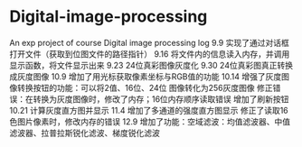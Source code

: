 # Digital-image-processing
An exp project of course Digital image processing
log
9.9
实现了通过对话框打开文件（获取到位图文件的路径指针）
9.16
将文件内的信息读入内存，并调用显示函数，将文件显示出来
9.23
24位真彩图像灰度化
9.30
24位真彩图真正转换成灰度图像
10.9
增加了用光标获取像素坐标与RGB值的功能
10.14
增强了灰度图像转换按钮的功能：可以将2值、16位、24位 图像转化为256灰度图像
修正错误：在转换为灰度图像时，修改了内存；16位内存顺序读取错误
增加了刷新按钮
10.21
计算灰度直方图并显示
11.4
增加了多通道的强度直方图显示
修正了读取16色图片像素时，修改内存的错误
12.9
增加了功能：空域滤波：均值滤波器、中值滤波器、拉普拉斯锐化滤波、梯度锐化滤波